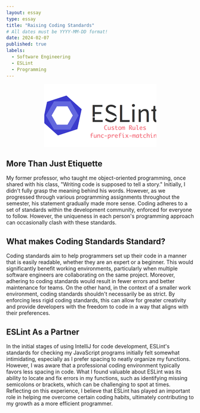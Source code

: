 ```yaml
---
layout: essay
type: essay
title: "Raising Coding Standards"
# All dates must be YYYY-MM-DD format!
date: 2024-02-07
published: true
labels:
  - Software Engineering
  - ESLint
  - Programming
---
```


<p align="center">
<img class="img-fluid" src="../img/eslints.png">
</p>

## More Than Just Etiquette
My former professor, who taught me object-oriented programming, once shared with his class, "Writing code is supposed to tell a story." Initially, I didn't fully grasp the meaning behind his words. However, as we progressed through various programming assignments throughout the semester, his statement gradually made more sense. Coding adheres to a set of standards within the development community, enforced for everyone to follow. However, the uniqueness in each person's programming approach can occasionally clash with these standards. 

## What makes Coding Standards Standard?
Coding standards aim to help programmers set up their code in a manner that is easily readable, whether they are an expert or a beginner. This would significantly benefit working environments, particularly when multiple software engineers are collaborating on the same project. Moreover, adhering to coding standards would result in fewer errors and better maintenance for teams. On the other hand, in the context of a smaller work environment, coding standards shouldn't necessarily be as strict. By enforcing less rigid coding standards, this can allow for greater creativity and provide developers with the freedom to code in a way that aligns with their preferences.

## ESLint As a Partner
In the initial stages of using IntelliJ for code development, ESLint's standards for checking my JavaScript programs initially felt somewhat intimidating, especially as I prefer spacing to neatly organize my functions. However, I was aware that a professional coding environment typically favors less spacing in code. What I found valuable about ESLint was its ability to locate and fix errors in my functions, such as identifying missing semicolons or brackets, which can be challenging to spot at times. Reflecting on this experience, I believe that ESLint has played an important role in helping me overcome certain coding habits, ultimately contributing to my growth as a more efficient programmer.



